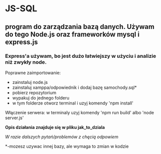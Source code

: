 # JS-SQL
<h2>program do zarządzania bazą danych. Używam do tego Node.js oraz frameworków mysql i express.js</h2>
<h3>Express'a używam, bo jest dużo łatwiejszy w użyciu i analizie niż zwykły node.</h3>

<p>Poprawne zaimportowanie:</p>
<ul>
  <li>zainstaluj node.js</li>
  <li>zainstaluj xamppa/odpowiednik i dodaj bazę samochody.sql*</li>
  <li>pobierz repozytorium</li>
  <li>wypakuj do jednego folderu</li>
  <li>w tym folderze otworz terminal i uzyj komendy 'npm install'</li>
</ul>
<p>Włączenie serwera: w terminaly uzyj komendy 'npm run build' albo 'node server.js'</p>

<b>Opis działania znajduje się w pliku jak_to_dziala</b>

<i>W razie dalszych pytań/problemów z chęcią odpowiem</i>

*-mozesz uzywac innej bazy, ale wymaga to zmian w kodzie
